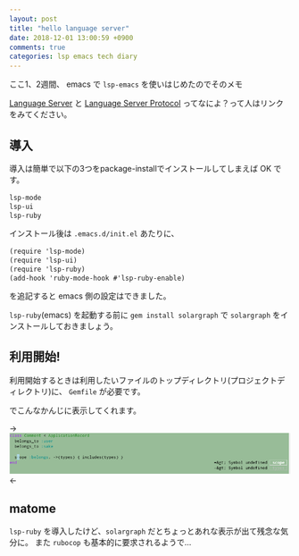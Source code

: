 ```yaml
---
layout: post
title: "hello language server"
date: 2018-12-01 13:00:59 +0900
comments: true
categories: lsp emacs tech diary
---
```


ここ1、2週間、 emacs で `lsp-emacs` を使いはじめたのでそのメモ

[Language Server](https://langserver.org/) と [Language Server Protocol](https://microsoft.github.io/language-server-protocol/specification) ってなによ？って人はリンクをみてください。

## 導入

導入は簡単で以下の3つをpackage-installでインストールしてしまえば OK です。

```
lsp-mode
lsp-ui
lsp-ruby
```

インストール後は `.emacs.d/init.el` あたりに、

```
(require 'lsp-mode)
(require 'lsp-ui)
(require 'lsp-ruby)
(add-hook 'ruby-mode-hook #'lsp-ruby-enable)
```

を追記すると emacs 側の設定はできました。

`lsp-ruby`(emacs) を起動する前に `gem install solargraph` で `solargraph` をインストールしておきましょう。

## 利用開始!

利用開始するときは利用したいファイルのトップディレクトリ(プロジェクトディレクトリ)に、 `Gemfile` が必要です。

でこんなかんじに表示してくれます。

-> ![](/images/screenshot/lsp-ruby.png) <-

## matome

`lsp-ruby` を導入したけど、`solargraph` だとちょっとあれな表示が出て残念な気分に。
また `rubocop` も基本的に要求されるようで…
